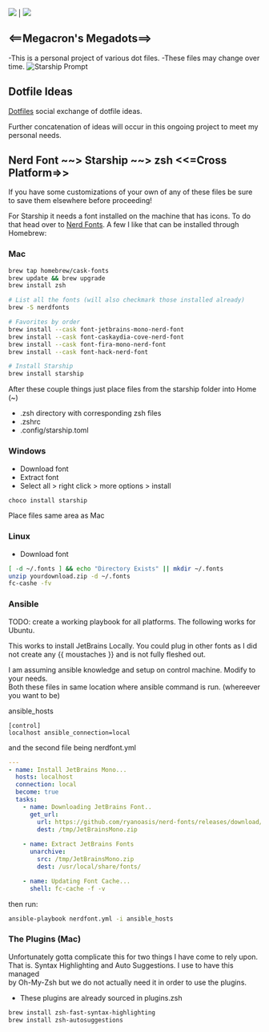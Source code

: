 <img src="https://img.shields.io/badge/license-MIT-green.svg">    |   <img src="https://img.shields.io/github/languages/code-size/badges/shields.svg">

## <==Megacron's Megadots==>

-This is a personal project of various dot files.
-These files may change over time.
![Starship Prompt](https://live.staticflickr.com/65535/52631567950_d8c2a713cb_b.jpg)

## Dotfile Ideas

[Dotfiles](https://dotfiles.github.io/frameworks/)  social exchange of dotfile ideas.

Further concatenation of ideas will occur in this ongoing project to meet my
personal needs.

## Nerd Font ~~> Starship ~~> zsh <<=Cross Platform=>>

If you have some customizations of your own of any of these files be sure to save them elsewhere before proceeding!

For Starship it needs a font installed on the machine that has icons.
To do that head over to [Nerd Fonts](https://www.nerdfonts.com/font-downloads).
A few I like that can be installed through Homebrew:

### Mac

```zsh
brew tap homebrew/cask-fonts
brew update && brew upgrade
brew install zsh

# List all the fonts (will also checkmark those installed already)
brew -S nerdfonts

# Favorites by order
brew install --cask font-jetbrains-mono-nerd-font
brew install --cask font-caskaydia-cove-nerd-font
brew install --cask font-fira-mono-nerd-font
brew install --cask font-hack-nerd-font

# Install Starship
brew install starship
```

After these couple things just place files from the starship folder into Home (~)

- .zsh directory with corresponding zsh files
- .zshrc
- .config/starship.toml

### Windows

- Download font
- Extract font
- Select all > right click > more options > install

```zsh
choco install starship
```

Place files same area as Mac  

### Linux

- Download font  

```zsh
[ -d ~/.fonts ] && echo "Directory Exists" || mkdir ~/.fonts
unzip yourdownload.zip -d ~/.fonts
fc-cashe -fv
```

### Ansible

TODO: create a working playbook for all platforms.  The following works for Ubuntu.

This works to install JetBrains Locally.  You could plug in other fonts as I did not
create any {{ moustaches }} and is not fully fleshed out.  

I am assuming ansible knowledge and setup on control machine.  Modify to your needs.  
Both these files in same location where ansible command is run. (whereever you want to be)  

ansible_hosts  

```ansible
[control]
localhost ansible_connection=local
```

and the second file being nerdfont.yml  

```yml
---
- name: Install JetBrains Mono...
  hosts: localhost
  connection: local
  become: true
  tasks:
    - name: Downloading JetBrains Font..
      get_url:
        url: https://github.com/ryanoasis/nerd-fonts/releases/download/v2.2.2/JetBrainsMono.zip
        dest: /tmp/JetBrainsMono.zip
        
    - name: Extract JetBrains Fonts
      unarchive:
        src: /tmp/JetBrainsMono.zip
        dest: /usr/local/share/fonts/

    - name: Updating Font Cache...
      shell: fc-cache -f -v
```

then run:  

```zsh
ansible-playbook nerdfont.yml -i ansible_hosts
```

### The Plugins (Mac)

Unfortunately gotta complicate this for two things I have come to rely upon.  
That is. Syntax Highlighting and Auto Suggestions.  I use to have this managed  
by Oh-My-Zsh but we do not actually need it in order to use the plugins.

- These plugins are already sourced in plugins.zsh

```zsh
brew install zsh-fast-syntax-highlighting
brew install zsh-autosuggestions
```
